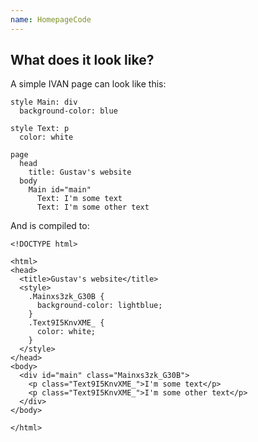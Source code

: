 ```yaml
---
name: HomepageCode
---
```


## What does it look like?

A simple IVAN page can look like this:

```
style Main: div
  background-color: blue

style Text: p
  color: white

page
  head
    title: Gustav's website
  body
    Main id="main"
      Text: I'm some text
      Text: I'm some other text
```

And is compiled to:

```
<!DOCTYPE html>

<html>
<head>
  <title>Gustav's website</title>
  <style>
    .Mainxs3zk_G30B {
      background-color: lightblue;
    }
    .Text9I5KnvXME_ {
      color: white;
    }
  </style>
</head>
<body>
  <div id="main" class="Mainxs3zk_G30B">
    <p class="Text9I5KnvXME_">I'm some text</p>
    <p class="Text9I5KnvXME_">I'm some other text</p>
  </div>
</body>

</html>
```
